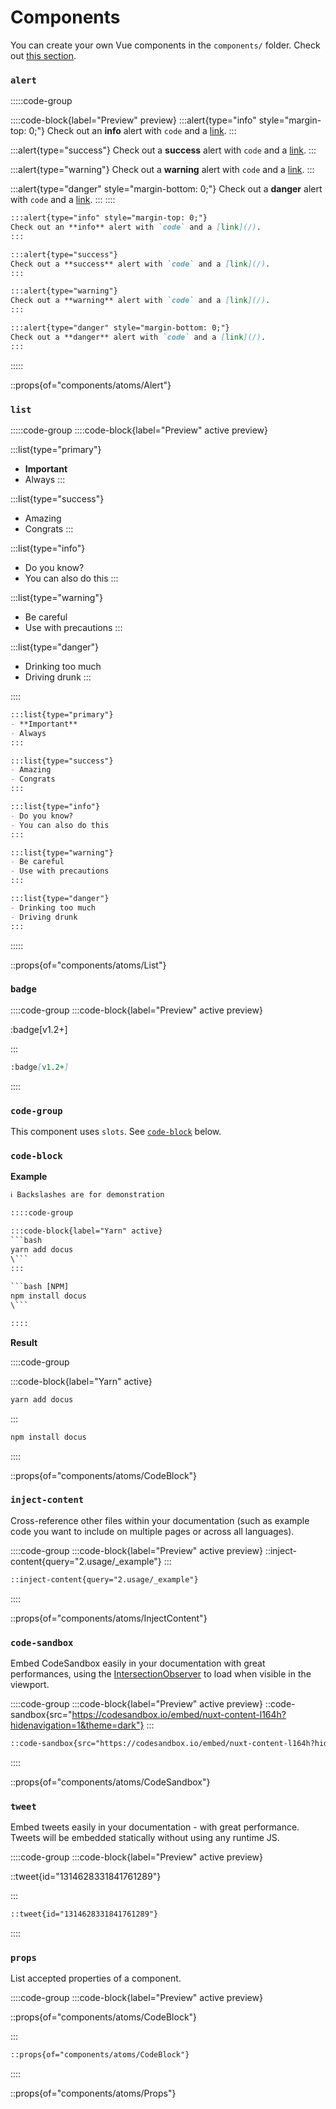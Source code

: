 # Components

You can create your own Vue components in the `components/` folder. Check out [this section](https://content.nuxtjs.org/writing#vue-components).

### `alert`

:::::code-group

::::code-block{label="Preview" preview}
:::alert{type="info" style="margin-top: 0;"}
Check out an **info** alert with `code` and a [link](/).
:::

:::alert{type="success"}
Check out a **success** alert with `code` and a [link](/).
:::

:::alert{type="warning"}
Check out a **warning** alert with `code` and a [link](/).
:::

:::alert{type="danger" style="margin-bottom: 0;"}
Check out a **danger** alert with `code` and a [link](/).
:::
::::

```md [Code]
:::alert{type="info" style="margin-top: 0;"}
Check out an **info** alert with `code` and a [link](/).
:::

:::alert{type="success"}
Check out a **success** alert with `code` and a [link](/).
:::

:::alert{type="warning"}
Check out a **warning** alert with `code` and a [link](/).
:::

:::alert{type="danger" style="margin-bottom: 0;"}
Check out a **danger** alert with `code` and a [link](/).
:::
```

:::::

::props{of="components/atoms/Alert"}

### `list`

:::::code-group
::::code-block{label="Preview" active preview}

:::list{type="primary"}
- **Important**
- Always
:::

:::list{type="success"}
- Amazing
- Congrats
:::

:::list{type="info"}
- Do you know?
- You can also do this
:::

:::list{type="warning"}
- Be careful
- Use with precautions
:::

:::list{type="danger"}
- Drinking too much
- Driving drunk
:::

::::

```md [Code]
:::list{type="primary"}
- **Important**
- Always
:::

:::list{type="success"}
- Amazing
- Congrats
:::

:::list{type="info"}
- Do you know?
- You can also do this
:::

:::list{type="warning"}
- Be careful
- Use with precautions
:::

:::list{type="danger"}
- Drinking too much
- Driving drunk
:::
```

:::::

::props{of="components/atoms/List"}

### `badge`

::::code-group
:::code-block{label="Preview" active preview}

:badge[v1.2+]

:::

```md [Code]
:badge[v1.2+]
```

::::

### `code-group`

This component uses `slots`. See [`code-block`](#code-block) below.

### `code-block`

**Example**

````html
ℹ️ Backslashes are for demonstration

::::code-group

:::code-block{label="Yarn" active} 
```bash
yarn add docus
\```
:::
  
```bash [NPM]
npm install docus
\``` 

::::
````

**Result**

::::code-group

:::code-block{label="Yarn" active} 
```bash
yarn add docus
```
:::
  
```bash [NPM]
npm install docus
``` 

::::

::props{of="components/atoms/CodeBlock"}

### `inject-content`

Cross-reference other files within your documentation (such as example code you want to include on multiple pages or across all languages).

::::code-group
  :::code-block{label="Preview" active preview}
    ::inject-content{query="2.usage/_example"}
  :::

  ```md [Code]
  ::inject-content{query="2.usage/_example"}
  ```
::::

::props{of="components/atoms/InjectContent"}

### `code-sandbox`

Embed CodeSandbox easily in your documentation with great performances, using the [IntersectionObserver](https://developer.mozilla.org/en-US/docs/Web/API/Intersection_Observer_API) to load when visible in the viewport.

::::code-group
  :::code-block{label="Preview" active preview}
    ::code-sandbox{src="https://codesandbox.io/embed/nuxt-content-l164h?hidenavigation=1&theme=dark"}
  :::
  ```md [Code]
  ::code-sandbox{src="https://codesandbox.io/embed/nuxt-content-l164h?hidenavigation=1&theme=dark"}
  ```
::::

::props{of="components/atoms/CodeSandbox"}

### `tweet`

Embed tweets easily in your documentation - with great performance. Tweets will be embedded statically without using any runtime JS.

::::code-group
  :::code-block{label="Preview" active preview}

  ::tweet{id="1314628331841761289"}

  :::

  ```md [Code]
  ::tweet{id="1314628331841761289"}
  ```

::::

<!-- <props of="atoms/Tweet"></props> -->

### `props`

List accepted properties of a component.

::::code-group
  :::code-block{label="Preview" active preview}

  ::props{of="components/atoms/CodeBlock"}

  :::

  ```md [Code]
  ::props{of="components/atoms/CodeBlock"}
  ```

::::

::props{of="components/atoms/Props"}

